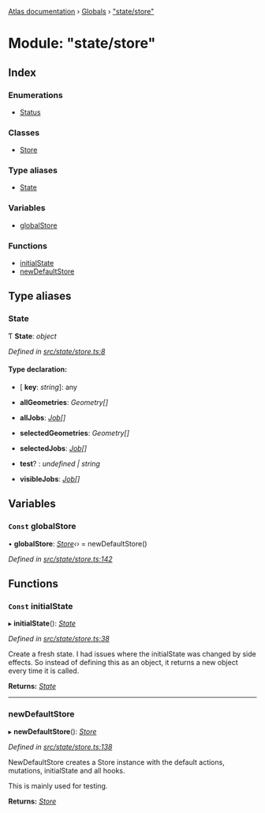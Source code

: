 [Atlas documentation](../README.md) › [Globals](../globals.md) › ["state/store"](_state_store_.md)

# Module: "state/store"

## Index

### Enumerations

* [Status](../enums/_state_store_.status.md)

### Classes

* [Store](../classes/_state_store_.store.md)

### Type aliases

* [State](_state_store_.md#state)

### Variables

* [globalStore](_state_store_.md#const-globalstore)

### Functions

* [initialState](_state_store_.md#const-initialstate)
* [newDefaultStore](_state_store_.md#newdefaultstore)

## Type aliases

###  State

Ƭ **State**: *object*

*Defined in [src/state/store.ts:8](https://github.com/chronark/atlas/blob/f950874/src/state/store.ts#L8)*

#### Type declaration:

* \[ **key**: *string*\]: any

* **allGeometries**: *Geometry[]*

* **allJobs**: *[Job](../interfaces/_types_customtypes_.job.md)[]*

* **selectedGeometries**: *Geometry[]*

* **selectedJobs**: *[Job](../interfaces/_types_customtypes_.job.md)[]*

* **test**? : *undefined | string*

* **visibleJobs**: *[Job](../interfaces/_types_customtypes_.job.md)[]*

## Variables

### `Const` globalStore

• **globalStore**: *[Store](../classes/_state_store_.store.md)‹›* = newDefaultStore()

*Defined in [src/state/store.ts:142](https://github.com/chronark/atlas/blob/f950874/src/state/store.ts#L142)*

## Functions

### `Const` initialState

▸ **initialState**(): *[State](_state_store_.md#state)*

*Defined in [src/state/store.ts:38](https://github.com/chronark/atlas/blob/f950874/src/state/store.ts#L38)*

Create a fresh state.
I had issues where the initialState was changed by side effects. So instead of defining this as an object, it returns a new object every time it is called.

**Returns:** *[State](_state_store_.md#state)*

___

###  newDefaultStore

▸ **newDefaultStore**(): *[Store](../classes/_state_store_.store.md)*

*Defined in [src/state/store.ts:138](https://github.com/chronark/atlas/blob/f950874/src/state/store.ts#L138)*

NewDefaultStore creates a Store instance with the default actions, mutations, initialState and all hooks.

This is mainly used for testing.

**Returns:** *[Store](../classes/_state_store_.store.md)*
